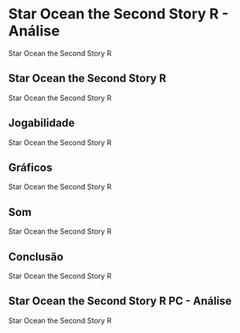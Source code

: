 ---
---

# Star Ocean the Second Story R - Análise

Star Ocean the Second Story R

## Star Ocean the Second Story R

Star Ocean the Second Story R

## Jogabilidade

Star Ocean the Second Story R

## Gráficos

Star Ocean the Second Story R

## Som

Star Ocean the Second Story R

## Conclusão

Star Ocean the Second Story R

## Star Ocean the Second Story R PC - Análise

Star Ocean the Second Story R
